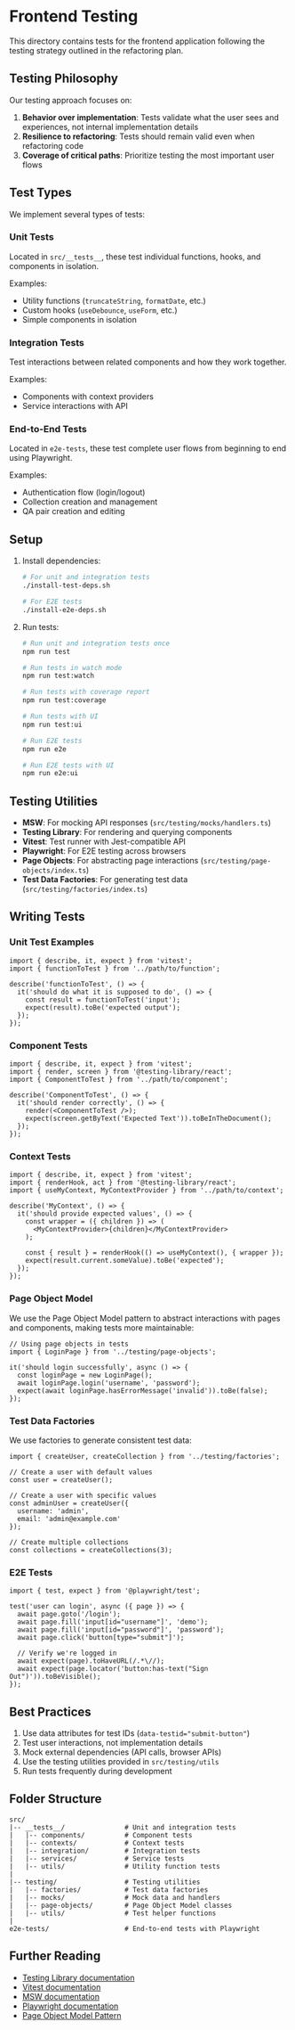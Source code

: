 # Frontend Testing

This directory contains tests for the frontend application following the testing strategy outlined in the refactoring plan.

## Testing Philosophy

Our testing approach focuses on:

1. **Behavior over implementation**: Tests validate what the user sees and experiences, not internal implementation details
2. **Resilience to refactoring**: Tests should remain valid even when refactoring code
3. **Coverage of critical paths**: Prioritize testing the most important user flows

## Test Types

We implement several types of tests:

### Unit Tests

Located in `src/__tests__`, these test individual functions, hooks, and components in isolation.

Examples:

- Utility functions (`truncateString`, `formatDate`, etc.)
- Custom hooks (`useDebounce`, `useForm`, etc.)
- Simple components in isolation

### Integration Tests

Test interactions between related components and how they work together.

Examples:

- Components with context providers
- Service interactions with API

### End-to-End Tests

Located in `e2e-tests`, these test complete user flows from beginning to end using Playwright.

Examples:

- Authentication flow (login/logout)
- Collection creation and management
- QA pair creation and editing

## Setup

1. Install dependencies:

   ```bash
   # For unit and integration tests
   ./install-test-deps.sh
   
   # For E2E tests
   ./install-e2e-deps.sh
   ```

2. Run tests:

   ```bash
   # Run unit and integration tests once
   npm run test
   
   # Run tests in watch mode
   npm run test:watch
   
   # Run tests with coverage report
   npm run test:coverage
   
   # Run tests with UI
   npm run test:ui
   
   # Run E2E tests
   npm run e2e
   
   # Run E2E tests with UI
   npm run e2e:ui
   ```

## Testing Utilities

- **MSW**: For mocking API responses (`src/testing/mocks/handlers.ts`)
- **Testing Library**: For rendering and querying components
- **Vitest**: Test runner with Jest-compatible API
- **Playwright**: For E2E testing across browsers
- **Page Objects**: For abstracting page interactions (`src/testing/page-objects/index.ts`)
- **Test Data Factories**: For generating test data (`src/testing/factories/index.ts`)

## Writing Tests

### Unit Test Examples

```tsx
import { describe, it, expect } from 'vitest';
import { functionToTest } from '../path/to/function';

describe('functionToTest', () => {
  it('should do what it is supposed to do', () => {
    const result = functionToTest('input');
    expect(result).toBe('expected output');
  });
});
```

### Component Tests

```tsx
import { describe, it, expect } from 'vitest';
import { render, screen } from '@testing-library/react';
import { ComponentToTest } from '../path/to/component';

describe('ComponentToTest', () => {
  it('should render correctly', () => {
    render(<ComponentToTest />);
    expect(screen.getByText('Expected Text')).toBeInTheDocument();
  });
});
```

### Context Tests

```tsx
import { describe, it, expect } from 'vitest';
import { renderHook, act } from '@testing-library/react';
import { useMyContext, MyContextProvider } from '../path/to/context';

describe('MyContext', () => {
  it('should provide expected values', () => {
    const wrapper = ({ children }) => (
      <MyContextProvider>{children}</MyContextProvider>
    );
    
    const { result } = renderHook(() => useMyContext(), { wrapper });
    expect(result.current.someValue).toBe('expected');
  });
});
```

### Page Object Model

We use the Page Object Model pattern to abstract interactions with pages and components, making tests more maintainable:

```tsx
// Using page objects in tests
import { LoginPage } from '../testing/page-objects';

it('should login successfully', async () => {
  const loginPage = new LoginPage();
  await loginPage.login('username', 'password');
  expect(await loginPage.hasErrorMessage('invalid')).toBe(false);
});
```

### Test Data Factories

We use factories to generate consistent test data:

```tsx
import { createUser, createCollection } from '../testing/factories';

// Create a user with default values
const user = createUser();

// Create a user with specific values
const adminUser = createUser({ 
  username: 'admin', 
  email: 'admin@example.com' 
});

// Create multiple collections
const collections = createCollections(3);
```

### E2E Tests

```tsx
import { test, expect } from '@playwright/test';

test('user can login', async ({ page }) => {
  await page.goto('/login');
  await page.fill('input[id="username"]', 'demo');
  await page.fill('input[id="password"]', 'password');
  await page.click('button[type="submit"]');
  
  // Verify we're logged in
  await expect(page).toHaveURL(/.*\//);
  await expect(page.locator('button:has-text("Sign Out")')).toBeVisible();
});
```

## Best Practices

1. Use data attributes for test IDs (`data-testid="submit-button"`)
2. Test user interactions, not implementation details
3. Mock external dependencies (API calls, browser APIs)
4. Use the testing utilities provided in `src/testing/utils`
5. Run tests frequently during development

## Folder Structure

```plaintext
src/
|-- __tests__/               # Unit and integration tests
|   |-- components/          # Component tests
|   |-- contexts/            # Context tests
|   |-- integration/         # Integration tests
|   |-- services/            # Service tests
|   |-- utils/               # Utility function tests
|
|-- testing/                 # Testing utilities
|   |-- factories/           # Test data factories
|   |-- mocks/               # Mock data and handlers
|   |-- page-objects/        # Page Object Model classes
|   |-- utils/               # Test helper functions
|
e2e-tests/                   # End-to-end tests with Playwright
```

## Further Reading

- [Testing Library documentation](https://testing-library.com/docs/)
- [Vitest documentation](https://vitest.dev/)
- [MSW documentation](https://mswjs.io/docs/)
- [Playwright documentation](https://playwright.dev/docs/intro)
- [Page Object Model Pattern](https://martinfowler.com/bliki/PageObject.html)
